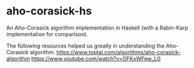 # aho-corasick-hs
An Aho-Corasick algorithm implementation in Haskell (with a Rabin-Karp implementation for comparison).

The following resources helped us greatly in understanding the Aho-Corasick algorithm.
https://www.toptal.com/algorithms/aho-corasick-algorithm
https://www.youtube.com/watch?v=OFKxWFew_L0
